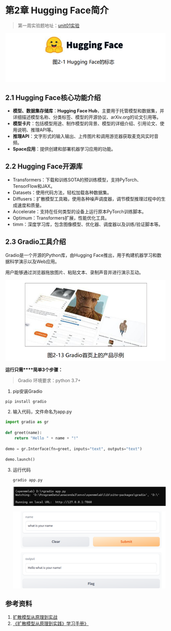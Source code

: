 # 第2章 Hugging Face简介

> 第一周实验题地址：[unit01实验](./docs/diffusion_models_51/colab_Doffisers/colab_Doffisers.md) 


![image-20231015205346084](./img/image-20231015205346084.png)

## 2.1 Hugging Face核心功能介绍

- **模型、数据集存储库**：**Hugging Face Hub**，主要用于托管模型和数据集，并详细描述模型名称、分类标签、模型的开源协议、arXiv.org的论文引用等。
- **模型卡片**：包括模型用途、制作模型的背景、模型的详细介绍、引用论文、使用说明、推理API等。
- **推理API**：文字形式的输入输出、上传图片和调用游览器获取麦克风实时音频。
- **Space应用**：提供创建和部署机器学习应用的功能。

## 2.2 Hugging Face开源库

- Transformers：下载和训练SOTA的预训练模型，支持PyTorch、TensorFlow和JAX。
- Datasets：使用代码方法，轻松加载各种数据集。
- Diffusers：扩散模型工具箱，使用各种噪声调度器，调节模型推理过程中的生成速度和质量。
- Accelerate：支持在任何类型的设备上运行原本PyTorch训练脚本。
- Optimum：Transformers扩展，性能优化工具。
- timm：深度学习库，包含图像模型、优化器、调度器以及训练/验证脚本等。

## 2.3 Gradio工具介绍

Gradio是一个开源的Python库，由Hugging Face推出，用于构建机器学习和数据科学演示以及Web应用。

用户能够通过浏览器拖放图片、粘贴文本、录制声音并进行演示互动。

![image-20231016124333086](.\img\image-20231016124333086.png)

**运行只需****简单3个步骤：**

> Gradio 环境要求：python 3.7+

1. pip安装Gradio

```shell
pip install gradio
```

2. 输入代码，文件命名为app.py

```python
import gradio as gr

def greet(name):
    return "Hello " + name + "!"

demo = gr.Interface(fn=greet, inputs="text", outputs="text")

demo.launch()
```

3. 运行代码

   ```
   gradio app.py 
   ```
   ![image-20231016125152793](./img/image-20231016125152793.png)

   ![image-20231016125211038](./img/image-20231016125211038.png)


## 参考资料

1. [扩散模型从原理到实战](https://item.jd.com/14193538.html)
2. [《扩散模型从原理到实践》学习手册》](https://datawhaler.feishu.cn/docx/PfUFdqkoOoGeqBx6dYVclVWwntd)

